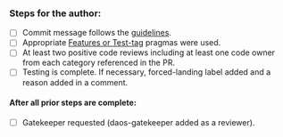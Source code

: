 ### Steps for the author:

* [ ] Commit message follows the [guidelines](https://daosio.atlassian.net/wiki/spaces/DC/pages/11133911069/Commit+Comments).
* [ ] Appropriate [Features or Test-tag](https://daosio.atlassian.net/wiki/spaces/DC/pages/10984259629/Test+Tags) pragmas were used.
* [ ] At least two positive code reviews including at least one code owner from each category referenced in the PR.
* [ ] Testing is complete. If necessary, forced-landing label added and a reason added in a comment.

#### After all prior steps are complete:
* [ ] Gatekeeper requested (daos-gatekeeper added as a reviewer).

